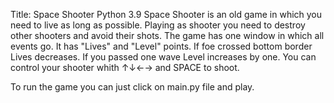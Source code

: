 Title: Space Shooter
Python 3.9
Space Shooter is an old game in which you need to live as long as possible. 
Playing as shooter you need to destroy other shooters and avoid their shots.
The game has one window in which all events go. It has "Lives" and "Level" points. 
If foe crossed bottom border Lives decreases. 
If you passed one wave Level increases by one.
You can control your shooter whith ↑↓←→ and SPACE to shoot.

To run the game you can just click on main.py file and play.
